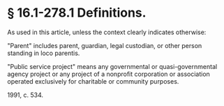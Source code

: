 # § 16.1-278.1 Definitions.

<p>As used in this article, unless the context clearly indicates otherwise:</p><p>"Parent" includes parent, guardian, legal custodian, or other person standing in loco parentis.</p><p>"Public service project" means any governmental or quasi-governmental agency project or any project of a nonprofit corporation or association operated exclusively for charitable or community purposes.</p><p>1991, c. 534.</p>